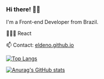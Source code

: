 ### Hi there! 👋🏻

I'm a Front-end Developer from Brazil.

👨🏻‍💻 React

📫 Contact: [eldeno.github.io](https://eldeno.github.io/)

[![Top Langs](https://github-readme-stats.vercel.app/api/top-langs/?username=eldeno&layout=compact&theme=github_dark)](https://github.com/eldeno/github-readme-stats)

[![Anurag's GitHub stats](https://github-readme-stats.vercel.app/api?username=eldeno&theme=github_dark&show_icons=true)](https://github.com/eldeno/github-readme-stats)
